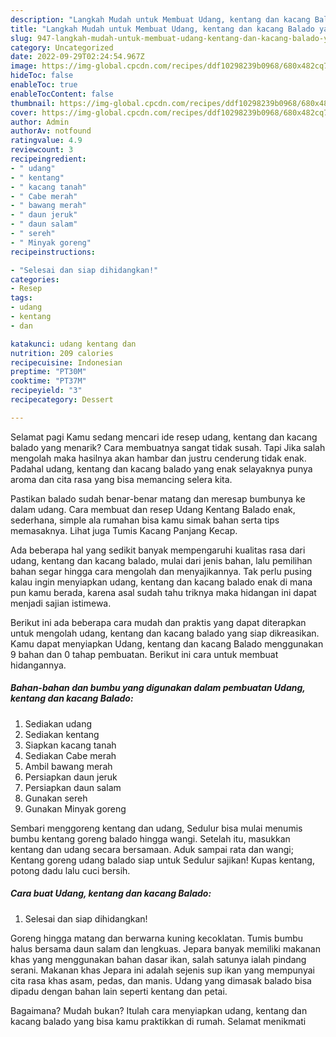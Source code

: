 ```yaml
---
description: "Langkah Mudah untuk Membuat Udang, kentang dan kacang Balado yang Menggugah Selera, Buat Buka Puasa}"
title: "Langkah Mudah untuk Membuat Udang, kentang dan kacang Balado yang Menggugah Selera, Buat Buka Puasa}"
slug: 947-langkah-mudah-untuk-membuat-udang-kentang-dan-kacang-balado-yang-menggugah-selera-buat-buka-puasa
category: Uncategorized
date: 2022-09-29T02:24:54.967Z
image: https://img-global.cpcdn.com/recipes/ddf10298239b0968/680x482cq70/udang-kentang-dan-kacang-balado-foto-resep-utama.jpg
hideToc: false
enableToc: true
enableTocContent: false
thumbnail: https://img-global.cpcdn.com/recipes/ddf10298239b0968/680x482cq70/udang-kentang-dan-kacang-balado-foto-resep-utama.jpg
cover: https://img-global.cpcdn.com/recipes/ddf10298239b0968/680x482cq70/udang-kentang-dan-kacang-balado-foto-resep-utama.jpg
author: Admin
authorAv: notfound
ratingvalue: 4.9
reviewcount: 3
recipeingredient:
- " udang"
- " kentang"
- " kacang tanah"
- " Cabe merah"
- " bawang merah"
- " daun jeruk"
- " daun salam"
- " sereh"
- " Minyak goreng"
recipeinstructions:

- "Selesai dan siap dihidangkan!"
categories:
- Resep
tags:
- udang
- kentang
- dan

katakunci: udang kentang dan 
nutrition: 209 calories
recipecuisine: Indonesian
preptime: "PT30M"
cooktime: "PT37M"
recipeyield: "3"
recipecategory: Dessert

---
```



Selamat pagi Kamu sedang mencari ide resep udang, kentang dan kacang balado yang menarik? Cara membuatnya sangat tidak susah. Tapi Jika salah mengolah maka hasilnya akan hambar dan justru cenderung tidak enak. Padahal udang, kentang dan kacang balado yang enak selayaknya punya aroma dan cita rasa yang bisa memancing selera kita.


Pastikan balado sudah benar-benar matang dan meresap bumbunya ke dalam udang. Cara membuat dan resep Udang Kentang Balado enak, sederhana, simple ala rumahan bisa kamu simak bahan serta tips memasaknya. Lihat juga Tumis Kacang Panjang Kecap.

Ada beberapa hal yang sedikit banyak mempengaruhi kualitas rasa dari udang, kentang dan kacang balado, mulai dari jenis bahan, lalu pemilihan bahan segar hingga cara mengolah dan menyajikannya. Tak perlu pusing kalau ingin menyiapkan udang, kentang dan kacang balado enak di mana pun kamu berada, karena asal sudah tahu triknya maka hidangan ini dapat menjadi sajian istimewa.


Berikut ini ada beberapa cara mudah dan praktis yang dapat diterapkan untuk mengolah udang, kentang dan kacang balado yang siap dikreasikan. Kamu dapat menyiapkan Udang, kentang dan kacang Balado menggunakan 9 bahan dan 0 tahap pembuatan. Berikut ini cara untuk membuat hidangannya.

<!--inarticleads1-->

##### Bahan-bahan dan bumbu yang digunakan dalam pembuatan Udang, kentang dan kacang Balado:

1. Sediakan  udang
1. Sediakan  kentang
1. Siapkan  kacang tanah
1. Sediakan  Cabe merah
1. Ambil  bawang merah
1. Persiapkan  daun jeruk
1. Persiapkan  daun salam
1. Gunakan  sereh
1. Gunakan  Minyak goreng


Sembari menggoreng kentang dan udang, Sedulur bisa mulai menumis bumbu kentang goreng balado hingga wangi. Setelah itu, masukkan kentang dan udang secara bersamaan. Aduk sampai rata dan wangi; Kentang goreng udang balado siap untuk Sedulur sajikan! Kupas kentang, potong dadu lalu cuci bersih. 

<!--inarticleads2-->

##### Cara buat Udang, kentang dan kacang Balado:


1. Selesai dan siap dihidangkan!

Goreng hingga matang dan berwarna kuning kecoklatan. Tumis bumbu halus bersama daun salam dan lengkuas. Jepara banyak memiliki makanan khas yang menggunakan bahan dasar ikan, salah satunya ialah pindang serani. Makanan khas Jepara ini adalah sejenis sup ikan yang mempunyai cita rasa khas asam, pedas, dan manis. Udang yang dimasak balado bisa dipadu dengan bahan lain seperti kentang dan petai. 

Bagaimana? Mudah bukan? Itulah cara menyiapkan udang, kentang dan kacang balado yang bisa kamu praktikkan di rumah. Selamat menikmati
